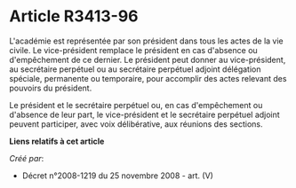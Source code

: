 # Article R3413-96

L'académie est représentée par son président dans tous les actes de la vie civile. Le vice-président remplace le président en
cas d'absence ou d'empêchement de ce dernier. Le président peut donner au vice-président, au secrétaire perpétuel ou au
secrétaire perpétuel adjoint délégation spéciale, permanente ou temporaire, pour accomplir des actes relevant des pouvoirs du
président.

Le président et le secrétaire perpétuel ou, en cas d'empêchement ou d'absence de leur part, le vice-président et le
secrétaire perpétuel adjoint peuvent participer, avec voix délibérative, aux réunions des sections.

**Liens relatifs à cet article**

_Créé par_:

  - Décret n°2008-1219 du 25 novembre 2008 - art. (V)
